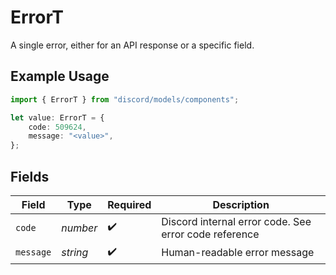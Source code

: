 # ErrorT

A single error, either for an API response or a specific field.

## Example Usage

```typescript
import { ErrorT } from "discord/models/components";

let value: ErrorT = {
    code: 509624,
    message: "<value>",
};
```

## Fields

| Field                                                 | Type                                                  | Required                                              | Description                                           |
| ----------------------------------------------------- | ----------------------------------------------------- | ----------------------------------------------------- | ----------------------------------------------------- |
| `code`                                                | *number*                                              | :heavy_check_mark:                                    | Discord internal error code. See error code reference |
| `message`                                             | *string*                                              | :heavy_check_mark:                                    | Human-readable error message                          |